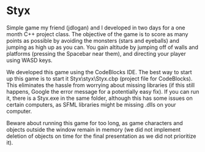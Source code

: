 # Styx
Simple game my friend (jdlogan) and I developed in two days for a one month C++ project class. The objective of the game is to score as many points as possible by avoiding the monsters (stars and eyeballs) and jumping as high up as you can. You gain altitude by jumping off of walls and platforms (pressing the Spacebar near them), and directing your player using WASD keys.

We developed this game using the CodeBlocks IDE. The best way to start up this game is to start it Styx\styx\Styx.cbp (project file for CodeBlocks). This eliminates the hassle from worrying about missing libraries (if this still happens, Google the error message for a potentially easy fix). If you can run it, there is a Styx.exe in the same folder, although this has some issues on certain computers, as SFML libraries might be missing .dlls on your computer.

Beware about running this game for too long, as game characters and objects outside the window remain in memory (we did not implement deletion of objects on time for the final presentation as we did not prioritize it).

